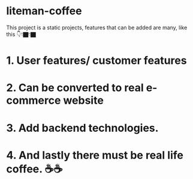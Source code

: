 # liteman-coffee


This project is a static projects, features that can be added are many, like this 👇👇🏿👇🏿
# 1. User features/ customer features
# 2.  Can be converted to real e-commerce website
# 3. Add backend technologies.
# 4. And lastly there must be real life coffee. ☕☕
